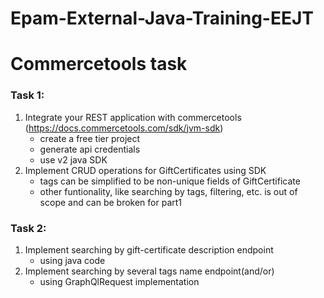 # Epam-External-Java-Training-EEJT
# Commercetools task


### Task 1:

1. Integrate your REST application with commercetools (https://docs.commercetools.com/sdk/jvm-sdk)
    - create a free tier project
    - generate api credentials
    - use v2 java SDK
2. Implement CRUD operations for GiftCertificates using SDK
    - tags can be simplified to be non-unique fields of GiftCertificate
    - other funtionality, like searching by tags, filtering, etc. is out of scope and can be broken for part1

### Task 2:

1. Implement searching by gift-certificate description endpoint
    - using java code
2. Implement searching by several tags name endpoint(and/or)
    - using GraphQlRequest implementation